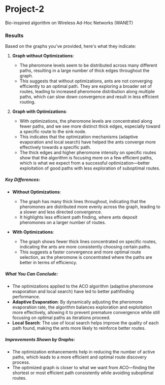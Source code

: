 # Project-2

Bio-inspired algorithm on Wireless Ad-Hoc Networks (WANET)



### Results

Based on the graphs you've provided, here's what they indicate:

1. **Graph without Optimizations**:
   
   - The pheromone levels seem to be distributed across many different paths, resulting in a large number of thick edges throughout the graph.
   - This suggests that without optimizations, ants are not converging efficiently to an optimal path. They are exploring a broader set of routes, leading to increased pheromone distribution along multiple paths, which can slow down convergence and result in less efficient routing.

2. **Graph with Optimizations**:
   
   - With optimizations, the pheromone levels are concentrated along fewer paths, and we see more distinct thick edges, especially toward a specific route to the sink node.
   - This indicates that the optimization mechanisms (adaptive evaporation and local search) have helped the ants converge more effectively towards a specific path.
   - The thick edges and higher pheromone intensity on specific routes show that the algorithm is focusing more on a few efficient paths, which is what we expect from a successful optimization—better exploitation of good paths with less exploration of suboptimal routes.

##### Key Differences:

- **Without Optimizations**:
  
  - The graph has many thick lines throughout, indicating that the pheromones are distributed more evenly across the graph, leading to a slower and less directed convergence.
  - It highlights less efficient path finding, where ants deposit pheromones on a larger number of routes.

- **With Optimizations**:
  
  - The graph shows fewer thick lines concentrated on specific routes, indicating the ants are more consistently choosing certain paths.
  - This suggests a faster convergence and more optimal route selection, as the pheromone is concentrated where the paths are better in terms of efficiency.

##### What You Can Conclude:

- The optimizations applied to the ACO algorithm (adaptive pheromone evaporation and local search) have led to better pathfinding performance.
- **Adaptive Evaporation**: By dynamically adjusting the pheromone evaporation rate, the algorithm balances exploration and exploitation more effectively, allowing it to prevent premature convergence while still focusing on optimal paths as iterations proceed.
- **Local Search**: The use of local search helps improve the quality of each path found, making the ants more likely to reinforce better routes.

##### Improvements Shown by Graphs:

- The optimization enhancements help in reducing the number of active paths, which leads to a more efficient and optimal route discovery process.
- The optimized graph is closer to what we want from ACO—finding the shortest or most efficient path consistently while avoiding suboptimal routes.
